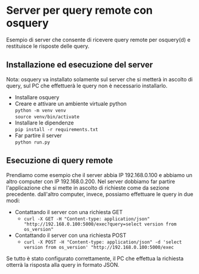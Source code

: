 # Server per query remote con osquery
Esempio di server che consente di ricevere query remote per osquery(d) e restituisce le risposte delle query.

## Installazione ed esecuzione del server
Nota: osquery va installato solamente sul server che si metterà in ascolto di query, sul PC che effettuerà le query non è necessario installarlo.
- Installare osquery
- Creare e attivare un ambiente virtuale python \
`python -m venv venv` \
`source venv/bin/activate`
- Installare le dipendenze \
`pip install -r requirements.txt`
- Far partire il server \
`python run.py`

## Esecuzione di query remote
Prendiamo come esempio che il server abbia IP 192.168.0.100 e abbiamo un altro computer con IP 192.168.0.200. Nel server dobbiamo far partire l'applicazione che si mette in ascolto di richieste come da sezione precedente. dall'altro computer, invece, possiamo effettuare le query in due modi:
- Contattando il server con una richiesta GET
  - `curl -X GET -H "Content-type: application/json" "http://192.168.0.100:5000/exec?query=select version from os_version"`
- Contattando il server con una richiesta POST
  - `curl -X POST -H "Content-type: application/json" -d 'select version from os_version' "http://192.168.0.100:5000/exec`

Se tutto è stato configurato correttamente, il PC che effettua la richiesta otterrà la risposta alla query in formato JSON.